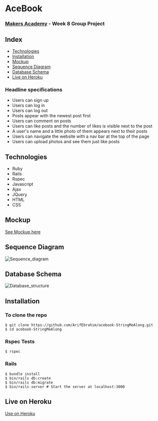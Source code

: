 # AceBook
### [Makers Academy](http://www.makersacademy.com) - Week 8 Group Project

## Index
* [Technologies](#Technologies)
* [Installation](#Install)
* [Mockup](#Mockup)
* [Sequence Diagram](#Sequence)
* [Database Schema](#Database)
* [Live on Heroku](#Heroku)

### Headline specifications

- Users can sign up
- Users can log in
- Users can log out
- Posts appear with the newest post first
- Users can comment on posts
- Users can like posts and the number of likes is visible next to the post
- A user's name and a little photo of them appears next to their posts
- Users can navigate the website with a nav bar at the top of the page
- Users can upload photos and see them just like posts

## <a name="Technologies">Technologies</a>
* Ruby
* Rails
* Rspec
* Javascript
* Ajax
* JQuery
* HTML
* CSS

## <a name="Mockup">Mockup</a>
[See Mockup here](https://wireframe.cc/pro/pp/053781eeb458770)

## <a name="Sequence">Sequence Diagram</a>
![Sequence_diagram](https://user-images.githubusercontent.com/79845719/127606624-1241eaf8-4131-411d-8493-abe59e266cde.png)

## <a name="Database">Database Schema</a>
![Database_structure](https://user-images.githubusercontent.com/79845719/127606547-4cc63899-57e1-47ff-a9a6-3de4de94af4d.png)

## <a name="Install">Installation</a>

### To clone the repo
```shell
$ git clone https://github.com/ArifEbrahim/acebook-StringMeAlong.git
$ cd acebook-StringMeAlong
```
### Rspec Tests
```shell
$ rspec
```
### Rails
``` shell
$ bundle install
$ bin/rails db:create
$ bin/rails db:migrate
$ bin/rails server # Start the server at localhost:3000
```

## <a name="Heroku">Live on Heroku</a>
[Use on Heroku](https://gentle-wave-85477.herokuapp.com/)